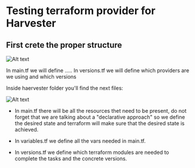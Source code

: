 # Testing terraform provider for Harvester

## First crete the proper structure

![Alt text](https://github.com/avaleror/harvester-terraform/blob/master/pictures/repo-tree.png "Terraform repo structure")

In main.tf we will define .....
In versions.tf we will define which providers are we using and which versions

Inside haervester folder you'll find the next files:

![Alt text](https://github.com/avaleror/harvester-terraform/blob/master/pictures/harv-tree.png "Harvester folder structure")


- In main.tf there will be all the resources thet need to be present, do not forget that we are talking about a "declarative approach" so we define the desired state and terraform will make sure that the desired state is achieved.

- In variables.tf we define all the vars needed in main.tf.

- In versions.tf we define which terraform modules are needed to complete the tasks and the concrete versions.
